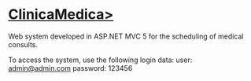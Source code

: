 # <a href="http://clinicamedica.azurewebsites.net/"> ClinicaMedica> </a>
Web system developed in ASP.NET MVC 5 for the scheduling of medical consults. 

To access the system, use the following login data:
  user: admin@admin.com
  password: 123456
